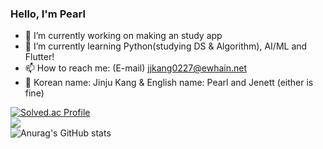 ### Hello, I'm Pearl

- 🔭 I’m currently working on making an study app
- 🌱 I’m currently learning Python(studying DS & Algorithm), AI/ML and Flutter!
- 📫 How to reach me: (E-mail) jjkang0227@ewhain.net
- 🍓 Korean name: Jinju Kang & English name: Pearl and Jenett (either is fine)

[![Solved.ac Profile](http://mazassumnida.wtf/api/v2/generate_badge?boj=pearl55)](https://solved.ac/pearl55/)<br>
<img src="https://github-readme-stats.vercel.app/api/top-langs/?username=Pearl-K&layout=compact"><br>
![Anurag's GitHub stats](https://github-readme-stats.vercel.app/api?username=Pearl-K&theme=rose_pine&show_icons=true)<br>

